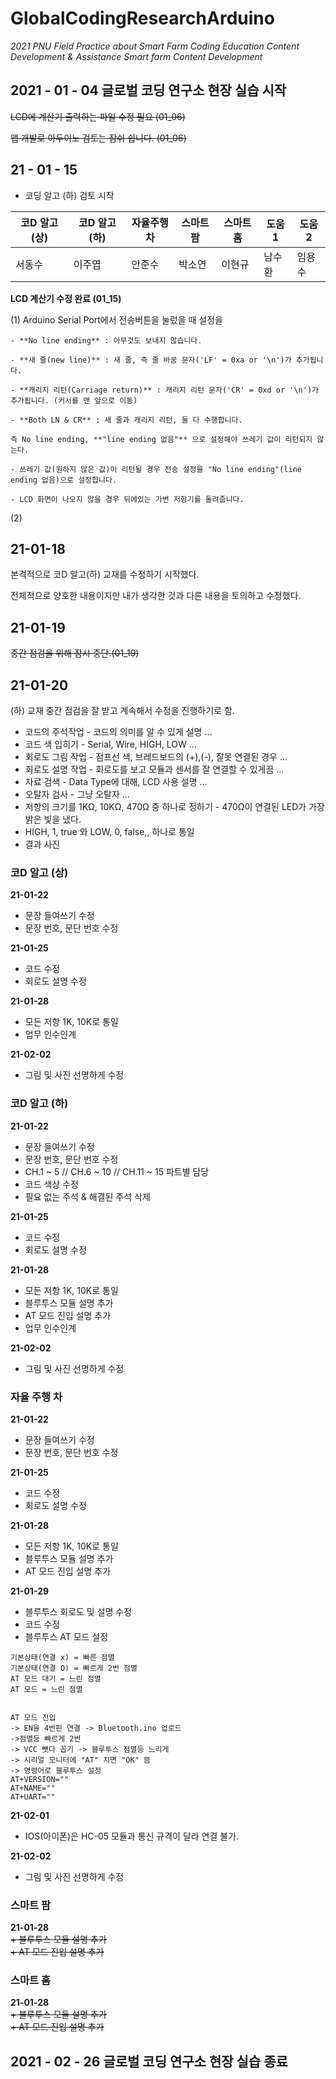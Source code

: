 # GlobalCodingResearchArduino

_2021 PNU Field Practice about Smart Farm Coding Education Content Development & Assistance Smart farm Content Development_

## 2021 - 01 - 04 글로벌 코딩 연구소 현장 실습 시작

~~LCD에 계산기 출력하는 파일 수정 필요 (01_06)~~

~~앱 개발로 아두이노 검토는 잠쉬 쉽니다. (01_06)~~

21 - 01 - 15
------------

- 코딩 알고 (하) 검토 시작

코D 알고 (상) | 코D 알고 (하) | 자율주행차 | 스마트 팜 | 스마트 홈 | 도움1 | 도움2
 ------|------|-----|------|------|-------|-------
 서동수 | 이주엽 | 안준수 | 박소연 | 이현규 | 남수환 | 임용수


**LCD 계산기 수정 완료 (01_15)**

 (1) Arduino Serial Port에서 전송버튼을 눌렀을 때 설정을
        
    - **No line ending** : 아무것도 보내지 않습니다.
    
    - **새 줄(new line)** : 새 줄, 즉 줄 바꿈 문자('LF' = 0xa or '\n')가 추가됩니다.
  
    - **캐리지 리턴(Carriage return)** : 캐리지 리턴 문자('CR' = 0xd or '\n')가 추가됩니다. (커서를 맨 앞으로 이동)
  
    - **Both LN & CR** : 새 줄과 캐리지 리턴, 둘 다 수행합니다.
  
    즉 No line ending, **"line ending 없음"** 으로 설정해야 쓰레기 값이 리턴되지 않는다.

    - 쓰레기 값(원하지 않은 값)이 리턴될 경우 전송 설정을 "No line ending"(line ending 없음)으로 설정합니다.

    - LCD 화면이 나오지 않을 경우 뒤에있는 가변 저항기를 돌려줍니다.

 (2)

 21-01-18
 ------------
 
 본격적으로 코D 알고(하) 교재를 수정하기 시작했다. 
 
 전체적으로 양호한 내용이지만 내가 생각한 것과 다른 내용을 토의하고 수정했다.
 
  21-01-19
 ---------
 
 ~~중간 점검을 위해 잠시 중단.(01_19)~~
 
 21-01-20
 ----------
 
 (하) 교재 중간 점검을 잘 받고 계속해서 수정을 진행하기로 함.
 
 + 코드의 주석작업 - 코드의 의미를 알 수 있게 설명 ...
 + 코드 색 입히기 - Serial, Wire, HIGH, LOW ...
 + 회로도 그림 작업 - 점프선 색, 브레드보드의 (+),(-), 잘못 연결된 경우 ...
 + 회로도 설명 작업 - 회로도를 보고 모듈과 센서를 잘 연결할 수 있게끔 ...
 + 자료 검색 - Data Type에 대해, LCD 사용 설명 ...
 + 오탈자 검사 - 그냥 오탈자 ...
 + 저항의 크기를 1KΩ, 10KΩ, 470Ω 중 하나로 정하기 - 470Ω이 연결된 LED가 가장 밝은 빛을 냈다. 
 + HIGH, 1, true 와 LOW, 0, false,,  하나로 통일
 + 결과 사진 
 
 
 ### 코D 알고 (상)
 
 __21-01-22__ 
  + 문장 들여쓰기 수정
  + 문장 번호, 문단 번호 수정
  
  __21-01-25__  
  + 코드 수정
  + 회로도 설명 수정  
  
  __21-01-28__  
  + 모든 저항 1K, 10K로 통일
  + 업무 인수인계 
  
  __21-02-02__
  + 그림 및 사진 선명하게 수정 
  
 ### 코D 알고 (하)
 
  __21-01-22__ 
  + 문장 들여쓰기 수정
  + 문장 번호, 문단 번호 수정
  + CH.1 ~ 5 // CH.6 ~ 10 // CH.11 ~ 15 파트별 담당
  + 코드 색상 수정
  + 필요 없는 주석 & 해결된 주석 삭제 
  
  __21-01-25__  
  + 코드 수정  
  + 회로도 설명 수정  
  
  __21-01-28__  
  + 모든 저항 1K, 10K로 통일  
  + 블루투스 모듈 설명 추가  
  + AT 모드 진입 설명 추가  
  + 업무 인수인계 
  
  __21-02-02__
  + 그림 및 사진 선명하게 수정 
 
 ### 자율 주행 차
 
  __21-01-22__ 
  + 문장 들여쓰기 수정
  + 문장 번호, 문단 번호 수정 
  
  __21-01-25__  
  + 코드 수정  
  + 회로도 설명 수정 
  
  __21-01-28__  
  + 모든 저항 1K, 10K로 통일  
  + 블루투스 모듈 설명 추가  
  + AT 모드 진입 설명 추가 
  
  __21-01-29__  
  + 블루투스 회로도 및 설명 수정  
  + 코드 수정
  + 블루투스 AT 모드 설정 
  
  ```
  기본상태(연결 x) = 빠른 점멸
기본상태(연결 O) = 빠르게 2번 점멸
AT 모드 대기 = 느린 점멸
AT 모드 = 느린 점멸


AT 모드 진입
 -> EN을 4번핀 연결 -> Bluetooth.ino 업로드 
->점멸등 빠르게 2번 
-> VCC 뺏다 꼽기 -> 블루투스 점멸등 느리게 
-> 시리얼 모니터에 "AT" 치면 "OK" 뜸
-> 명령어로 블루투스 설정 
AT+VERSION=""
AT+NAME=""
AT+UART=""
  ```
  __21-02-01__
  + IOS(아이폰)은 HC-05 모듈과 통신 규격이 달라 연결 불가. 
  
  __21-02-02__
  + 그림 및 사진 선명하게 수정
  
 ### 스마트 팜

  __21-01-28__    
 ~~+ 블루투스 모듈 설명 추가~~  
 ~~+ AT 모드 진입 설명 추가~~

 ### 스마트 홈
  
  __21-01-28__  
  ~~+ 블루투스 모듈 설명 추가~~  
  ~~+ AT 모드 진입 설명 추가~~

## 2021 - 02 - 26 글로벌 코딩 연구소 현장 실습 종료
